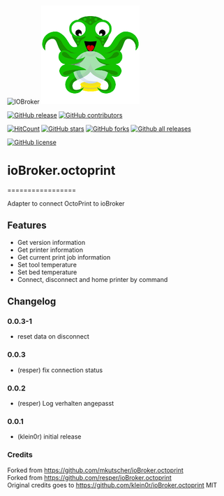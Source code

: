 ![IOBroker](https://raw.githubusercontent.com/ioBroker/ioBroker/master/img/ioBrokerLogoSmall.png) ![OctoPrint](admin/octoprint.png)   
   
[![GitHub release](https://img.shields.io/github/release/reloxx13/ioBroker.octoprint.svg)](https://GitHub.com/reloxx13/ioBroker.octoprint/releases/) 
[![GitHub contributors](https://img.shields.io/github/contributors/reloxx13/ioBroker.octoprint.svg)](https://GitHub.com/reloxx13/ioBroker.octoprint/graphs/contributors/) 

[![HitCount](http://hits.dwyl.io/reloxx13/ioBroker.octoprint.svg)](http://hits.dwyl.io/reloxx13/ioBroker.octoprint)
[![GitHub stars](https://img.shields.io/github/stars/reloxx13/ioBroker.octoprint.svg)](https://github.com/reloxx13/ioBroker.octoprint/stargazers)
[![GitHub forks](https://img.shields.io/github/forks/reloxx13/ioBroker.octoprint.svg)](https://github.com/reloxx13/ioBroker.octoprint/network)
[![Github all releases](https://img.shields.io/github/downloads/reloxx13/ioBroker.octoprint/total.svg?label=gh%20downloads)](https://GitHub.com/reloxx13/ioBroker.octoprint/releases/) 

[![GitHub license](https://img.shields.io/github/license/reloxx13/ioBroker.octoprint.svg)](https://github.com/reloxx13/ioBroker.octoprint/blob/master/LICENSE)


# ioBroker.octoprint
=================

Adapter to connect OctoPrint to ioBroker

## Features

- Get version information
- Get printer information
- Get current print job information
- Set tool temperature
- Set bed temperature
- Connect, disconnect and home printer by command

## Changelog

### 0.0.3-1
* reset data on disconnect
   
### 0.0.3

* (resper) fix connection status

### 0.0.2

* (resper) Log verhalten angepasst

### 0.0.1

* (klein0r) initial release


### Credits   
Forked from https://github.com/mkutscher/ioBroker.octoprint   
Forked from https://github.com/resper/ioBroker.octoprint   
Original credits goes to https://github.com/klein0r/ioBroker.octoprint MIT
